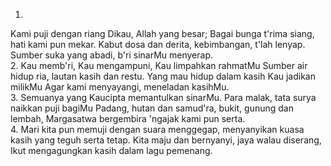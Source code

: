 1.
Kami puji dengan riang Dikau, Allah yang besar;
Bagai bunga t'rima siang, hati kami pun mekar.
Kabut dosa dan derita, kebimbangan, t'lah lenyap.
Sumber suka yang abadi, b'ri sinarMu menyerap.
<br>
2.
Kau memb'ri, Kau mengampuni, Kau limpahkan rahmatMu
Sumber air hidup ria, lautan kasih dan restu.
Yang mau hidup dalam kasih Kau jadikan milikMu
Agar kami menyayangi, meneladan kasihMu.
<br>
3.
Semuanya yang Kaucipta memantulkan sinarMu.
Para malak, tata surya naikkan puji bagiMu
Padang, hutan dan samud'ra, bukit, gunung dan lembah,
Margasatwa bergembira 'ngajak kami pun serta.
<br>
4.
Mari kita pun memuji dengan suara menggegap,
menyanyikan kuasa kasih yang teguh serta tetap.
Kita maju dan bernyanyi, jaya walau diserang,
Ikut mengagungkan kasih dalam lagu pemenang.